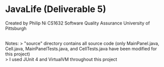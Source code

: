 # JavaLife (Deliverable 5)
Created by Philip Ni
CS1632 Software Quality Assurance
University of Pittsburgh

<br>
Notes:
> "source" directory contains all source code (only MainPanel.java, Cell.java, MainPanelTests.java, and CellTests.java have been modified for this project)
<br>
> I used JUnit 4 and VirtualVM throughout this project

